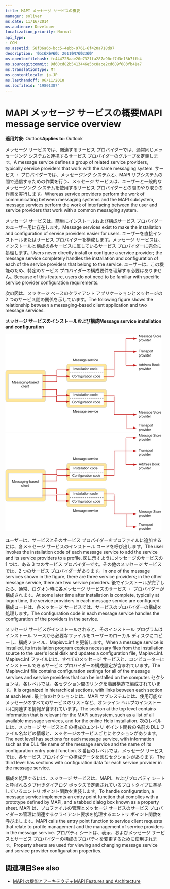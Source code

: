 ```yaml
---
title: MAPI メッセージ サービスの概要
manager: soliver
ms.date: 11/16/2014
ms.audience: Developer
localization_priority: Normal
api_type:
- COM
ms.assetid: 58f36a6b-bcc5-4ebb-9761-6f420a718d97
description: '�ŏI�X�V��: 2011�N7��23��'
ms.openlocfilehash: fc444725aae20e7321fa287a90cf7d3e13b7ffb4
ms.sourcegitcommit: 9d60cd82b5413446e5bc8ace2cd689f683fb41a7
ms.translationtype: MT
ms.contentlocale: ja-JP
ms.lasthandoff: 06/11/2018
ms.locfileid: "19801387"
---
```

# <a name="mapi-message-service-overview"></a><span data-ttu-id="1a8ac-103">MAPI メッセージ サービスの概要</span><span class="sxs-lookup"><span data-stu-id="1a8ac-103">MAPI message service overview</span></span>
  
<span data-ttu-id="1a8ac-104">**適用対象**: Outlook</span><span class="sxs-lookup"><span data-stu-id="1a8ac-104">**Applies to**: Outlook</span></span> 
  
<span data-ttu-id="1a8ac-105">メッセージ サービスでは、関連するサービス プロバイダーでは、通常同じメッセージング システムと連携するサービス プロバイダーのグループを定義します。</span><span class="sxs-lookup"><span data-stu-id="1a8ac-105">A message service defines a group of related service providers, typically service providers that work with the same messaging system.</span></span> <span data-ttu-id="1a8ac-106">サービス ・ プロバイダーでは、メッセージング システムと、MAPI サブシステムの間で通信するための作業を行う、メッセージ サービスは、ユーザーと一般的なメッセージング システムを使用するサービス プロバイダーとの間のやり取りの作業を実行します。</span><span class="sxs-lookup"><span data-stu-id="1a8ac-106">Whereas service providers perform the work of communicating between messaging systems and the MAPI subsystem, message services perform the work of interfacing between the user and service providers that work with a common messaging system.</span></span>  
  
<span data-ttu-id="1a8ac-107">メッセージ サービスは、簡単にインストールおよび構成サービス プロバイダーのユーザー用に存在します。</span><span class="sxs-lookup"><span data-stu-id="1a8ac-107">Message services exist to make the installation and configuration of service providers easier for users.</span></span> <span data-ttu-id="1a8ac-108">ユーザーを直接インストールまたはサービス プロバイダーを構成します。メッセージ サービスは、インストールと構成の各サービスに属しているサービス プロバイダーに完全に処理します。</span><span class="sxs-lookup"><span data-stu-id="1a8ac-108">Users never directly install or configure a service provider; the message service completely handles the installation and configuration of each of the service providers that belong to the service.</span></span> <span data-ttu-id="1a8ac-109">ユーザーは、この機能のため、特定のサービス プロバイダーの構成要件を理解する必要はありません。</span><span class="sxs-lookup"><span data-stu-id="1a8ac-109">Because of this feature, users do not need to be familiar with specific service provider configuration requirements.</span></span> 
  
<span data-ttu-id="1a8ac-110">次の図は、メッセージ ベースのクライアント アプリケーションとメッセージの 2 つのサービス間の関係を示しています。</span><span class="sxs-lookup"><span data-stu-id="1a8ac-110">The following figure shows the relationship between a messaging-based client application and two message services.</span></span>
  
<span data-ttu-id="1a8ac-111">**メッセージ サービスのインストールおよび構成**</span><span class="sxs-lookup"><span data-stu-id="1a8ac-111">**Message service installation and configuration**</span></span>
  
<span data-ttu-id="1a8ac-112">![メッセージ サービスのインストールと構成](media/amapi_44.gif "メッセージ サービスのインストールと構成")</span><span class="sxs-lookup"><span data-stu-id="1a8ac-112">![Message service installation and configuration](media/amapi_44.gif "Message service installation and configuration")</span></span>
  
<span data-ttu-id="1a8ac-113">ユーザーは、サービスとそのサービス プロバイダーをプロファイルに追加するには、各メッセージ サービスのインストール コードを呼び出します。</span><span class="sxs-lookup"><span data-stu-id="1a8ac-113">The user invokes the installation code of each message service to add the service and its service providers to a profile.</span></span> <span data-ttu-id="1a8ac-114">図に示すようにメッセージのサービスの 1 つは、ある 3 つのサービス プロバイダーです。その他のメッセージ サービスでは、2 つのサービス プロバイダーがあります。</span><span class="sxs-lookup"><span data-stu-id="1a8ac-114">In one of the message services shown in the figure, there are three service providers; in the other message service, there are two service providers.</span></span> <span data-ttu-id="1a8ac-115">後でインストールが完了したら、通常、ログオン時に各メッセージ サービスのサービス ・ プロバイダーが構成されます。</span><span class="sxs-lookup"><span data-stu-id="1a8ac-115">At some later time after installation is complete, typically at logon time, the service providers in each message service are configured.</span></span> <span data-ttu-id="1a8ac-116">構成コードは、各メッセージ サービスでは、サービスのプロバイダーの構成を処理します。</span><span class="sxs-lookup"><span data-stu-id="1a8ac-116">The configuration code in each message service handles the configuration of the providers in the service.</span></span>
  
<span data-ttu-id="1a8ac-117">メッセージ サービスがインストールされると、そのインストール プログラムはインストール ソースから必要なファイルをユーザーのローカル ディスクにコピーし、構成ファイル、Mapisvc.inf を更新します。</span><span class="sxs-lookup"><span data-stu-id="1a8ac-117">When a message service is installed, its installation program copies necessary files from the installation source to the user's local disk and updates a configuration file, Mapisvc.inf.</span></span> <span data-ttu-id="1a8ac-118">Mapisvc.inf ファイルには、すべてのメッセージ サービスと、コンピューターにインストールできるサービス プロバイダーの構成設定が含まれています。</span><span class="sxs-lookup"><span data-stu-id="1a8ac-118">The Mapisvc.inf file contains configuration settings for all of the message services and service providers that can be installed on the computer.</span></span> <span data-ttu-id="1a8ac-119">セクションは、各レベルでは、各セクション間のリンクを階層構造で編成されています。</span><span class="sxs-lookup"><span data-stu-id="1a8ac-119">It is organized in hierarchical sections, with links between each section at each level.</span></span> <span data-ttu-id="1a8ac-120">最上位のセクションには、MAPI サブシステムには、使用可能なメッセージのすべてのサービスのリストなど、オンライン ヘルプのインストールに関連する情報が含まれています。</span><span class="sxs-lookup"><span data-stu-id="1a8ac-120">The section at the top level contains information that is relevant for the MAPI subsystem, such as a list of all available message services, and for the online Help installation.</span></span> <span data-ttu-id="1a8ac-121">次のレベルには、メッセージ サービスとその構成のエントリ ポイント関数の名前の DLL ファイル名などの情報と、メッセージのサービスごとにセクションがあります。</span><span class="sxs-lookup"><span data-stu-id="1a8ac-121">The next level has sections for each message service, with information such as the DLL file name of the message service and the name of its configuration entry point function.</span></span> <span data-ttu-id="1a8ac-122">3 番目のレベルでは、メッセージ サービスでは、各サービス プロバイダーの構成データを含むセクションがあります。</span><span class="sxs-lookup"><span data-stu-id="1a8ac-122">The third level has sections with configuration data for each service provider in the message service.</span></span> 
  
<span data-ttu-id="1a8ac-123">構成を処理するには、メッセージ サービスは、MAPI、およびプロパティ シートと呼ばれるタブ付きダイアログ ボックスで定義されているプロトタイプに準拠しているエントリ ポイント関数を実装します。</span><span class="sxs-lookup"><span data-stu-id="1a8ac-123">To handle configuration, a message service implements an entry point function that complies with a prototype defined by MAPI, and a tabbed dialog box known as a property sheet.</span></span> <span data-ttu-id="1a8ac-124">MAPI は、プロファイルの管理とメッセージ サービスのサービス プロバイダーの管理に関連するクライアント要求を処理するエントリ ポイント関数を呼び出します。</span><span class="sxs-lookup"><span data-stu-id="1a8ac-124">MAPI calls the entry point function to service client requests that relate to profile management and the management of service providers in the message service.</span></span> <span data-ttu-id="1a8ac-125">プロパティ シートは、表示、およびメッセージ サービスとサービス プロバイダーの構成のプロパティを変更するために使用されます。</span><span class="sxs-lookup"><span data-stu-id="1a8ac-125">Property sheets are used for viewing and changing message service and service provider configuration properties.</span></span> 
  
## <a name="see-also"></a><span data-ttu-id="1a8ac-126">関連項目</span><span class="sxs-lookup"><span data-stu-id="1a8ac-126">See also</span></span>

- [<span data-ttu-id="1a8ac-127">MAPI の機能とアーキテクチャ</span><span class="sxs-lookup"><span data-stu-id="1a8ac-127">MAPI Features and Architecture</span></span>](mapi-features-and-architecture.md)

